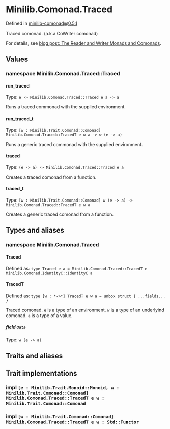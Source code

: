 # Minilib.Comonad.Traced

Defined in minilib-comonad@0.5.1

Traced comonad. (a.k.a CoWriter comonad)

For details, see [blog post: The Reader and Writer Monads and Comonads](https://www.olivierverdier.com/posts/2014/12/31/reader-writer-monad-comonad/).

## Values

### namespace Minilib.Comonad.Traced::Traced

#### run_traced

Type: `e -> Minilib.Comonad.Traced::Traced e a -> a`

Runs a traced commonad with the supplied environment.

#### run_traced_t

Type: `[w : Minilib.Trait.Comonad::Comonad] Minilib.Comonad.Traced::TracedT e w a -> w (e -> a)`

Runs a generic traced commonad with the supplied environment.

#### traced

Type: `(e -> a) -> Minilib.Comonad.Traced::Traced e a`

Creates a traced comonad from a function.

#### traced_t

Type: `[w : Minilib.Trait.Comonad::Comonad] w (e -> a) -> Minilib.Comonad.Traced::TracedT e w a`

Creates a generic traced comonad from a function.

## Types and aliases

### namespace Minilib.Comonad.Traced

#### Traced

Defined as: `type Traced e a = Minilib.Comonad.Traced::TracedT e Minilib.Comonad.IdentityC::IdentityC a`

#### TracedT

Defined as: `type [w : *->*] TracedT e w a = unbox struct { ...fields... }`

Traced comonad.
`e` is a type of an environment.
`w` is a type of an underlyind comonad.
`a` is a type of a value.

##### field `data`

Type: `w (e -> a)`

## Traits and aliases

## Trait implementations

### impl `[e : Minilib.Trait.Monoid::Monoid, w : Minilib.Trait.Comonad::Comonad] Minilib.Comonad.Traced::TracedT e w : Minilib.Trait.Comonad::Comonad`

### impl `[w : Minilib.Trait.Comonad::Comonad] Minilib.Comonad.Traced::TracedT e w : Std::Functor`